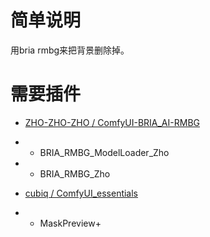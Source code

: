 # 简单说明

用bria rmbg来把背景删除掉。

# 需要插件

- [ZHO-ZHO-ZHO / ComfyUI-BRIA_AI-RMBG](https://github.com/ZHO-ZHO-ZHO/ComfyUI-BRIA_AI-RMBG)
- - BRIA_RMBG_ModelLoader_Zho
- - BRIA_RMBG_Zho

- [cubiq / ComfyUI_essentials](https://github.com/cubiq/ComfyUI_essentials)
- - MaskPreview+
